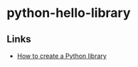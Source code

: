# python-hello-library

## Links

- [How to create a Python library](https://medium.com/analytics-vidhya/how-to-create-a-python-library-7d5aea80cc3f)
